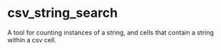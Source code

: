 # csv_string_search
A tool for counting instances of a string, and cells that contain a string within a csv cell.
